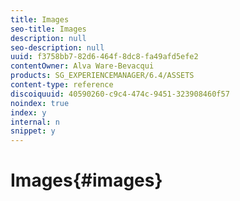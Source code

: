 ```yaml
---
title: Images
seo-title: Images
description: null
seo-description: null
uuid: f3758bb7-82d6-464f-8dc8-fa49afd5efe2
contentOwner: Alva Ware-Bevacqui
products: SG_EXPERIENCEMANAGER/6.4/ASSETS
content-type: reference
discoiquuid: 40590260-c9c4-474c-9451-323908460f57
noindex: true
index: y
internal: n
snippet: y
---
```


# Images{#images}


